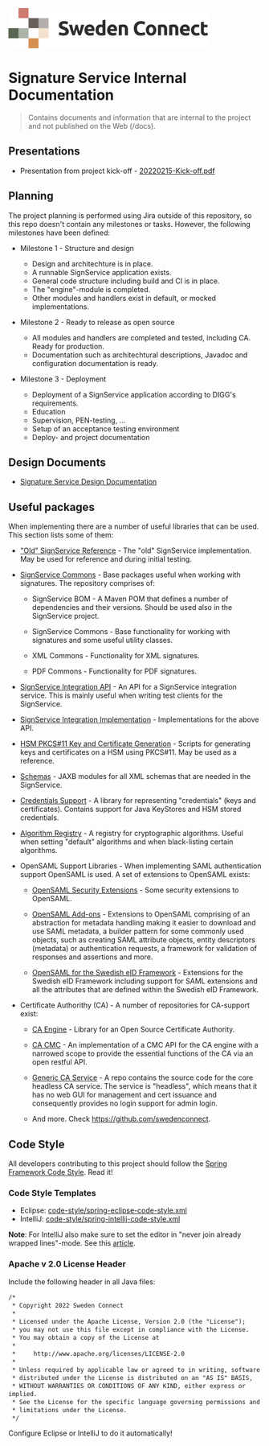 ![Logo](images/sweden-connect.png)


# Signature Service Internal Documentation

> Contains documents and information that are internal to the project and not published on the Web (/docs).

## Presentations

- Presentation from project kick-off - [20220215-Kick-off.pdf](archive/20220215-Kick-off.pdf)

## Planning

The project planning is performed using Jira outside of this repository, so this repo doesn't contain any
milestones or tasks. However, the following milestones have been defined:

- Milestone 1 - Structure and design
  - Design and architechture is in place.
  - A runnable SignService application exists.
  - General code structure including build and CI is in place.
  - The "engine"-module is completed.
  - Other modules and handlers exist in default, or mocked implementations.
  
- Milestone 2 - Ready to release as open source
  - All modules and handlers are completed and tested, including CA. Ready for production.
  - Documentation such as architechtural descriptions, Javadoc and configuration documentation is ready.
  
- Milestone 3 - Deployment
  - Deployment of a SignService application according to DIGG's requirements.
  - Education
  - Supervision, PEN-testing, ...
  - Setup of an acceptance testing environment
  - Deploy- and project documentation
  

## Design Documents

* [Signature Service Design Documentation](Design.md)

## Useful packages

When implementing there are a number of useful libraries that can be used. This section lists some of them:

- ["Old" SignService Reference](https://github.com/idsec-solutions/signservice-ref) - The "old" SignService implementation. May be used for reference and during initial testing.

- [SignService Commons](https://github.com/idsec-solutions/signservice-commons) - Base packages useful when working with signatures. The repository comprises of:

  - SignService BOM - A Maven POM that defines a number of dependencies and their versions. Should be used also in the SignService project.
  
  - SignService Commons - Base functionality for working with signatures and some useful utility classes.
  
  - XML Commons - Functionality for XML signatures.
  
  - PDF Commons - Functionality for PDF signatures.
  
- [SignService Integration API](https://github.com/idsec-solutions/signservice-integration-api) - An API for a SignService integration service. This is mainly useful when writing test clients for the SignService.

- [SignService Integration Implementation](https://github.com/idsec-solutions/signservice-integration) - Implementations for the above API. 

- [HSM PKCS#11 Key and Certificate Generation](https://github.com/idsec-solutions/pkcs11-keygen) - Scripts for generating keys and certificates on a HSM using PKCS#11. May be used as a reference.

- [Schemas](https://github.com/swedenconnect/schemas) - JAXB modules for all XML schemas that are needed in the SignService. 

- [Credentials Support](https://github.com/swedenconnect/credentials-support) - A library for representing "credentials" (keys and certificates). Contains support for Java KeyStores and HSM stored credentials.

- [Algorithm Registry](https://github.com/swedenconnect/algorithm-registry) - A registry for cryptographic algorithms. Useful when setting "default" algorithms and when black-listing certain algorithms.

- OpenSAML Support Libraries - When implementing SAML authentication support OpenSAML is used. A set of extensions to OpenSAML exists:

  - [OpenSAML Security Extensions](https://github.com/swedenconnect/opensaml-security-ext) - Some security extensions to OpenSAML.
  
  - [OpenSAML Add-ons](https://github.com/swedenconnect/opensaml-addons) - Extensions to OpenSAML comprising of an abstraction for metadata handling making it easier to download and use SAML metadata, a builder pattern for some commonly used objects, such as creating SAML attribute objects, entity descriptors (metadata) or authentication requests, a framework for validation of responses and assertions and more.
  
  - [OpenSAML for the Swedish eID Framework](https://github.com/swedenconnect/opensaml-swedish-eid) - Extensions for the Swedish eID Framework including support for SAML extensions and all the attributes that are defined within the Swedish eID Framework.
  
- Certificate Authorithy (CA) - A number of repositories for CA-support exist:

  - [CA Engine](https://github.com/swedenconnect/ca-engine) - Library for an Open Source Certificate Authority.
  
  - [CA CMC](https://github.com/swedenconnect/ca-cmc) - An implementation of a CMC API for the CA engine with a narrowed scope to provide the essential functions of the CA via an open restful API.
  
  - [Generic CA Service](https://github.com/swedenconnect/ca-headless) - A repo contains the source code for the core headless CA service. The service is "headless", which means that it has no web GUI for management and cert issuance and consequently provides no login support for admin login.
  
  - And more. Check https://github.com/swedenconnect.
  

## Code Style

All developers contributing to this project should follow the [Spring Framework Code Style](https://github.com/spring-projects/spring-framework/wiki/Code-Style). Read it!

### Code Style Templates

* Eclipse: [code-style/spring-eclipse-code-style.xml](spring-eclipse-code-style.xml)
* IntelliJ: [code-style/spring-intellij-code-style.xml](spring-intellij-code-style.xml)

**Note**: For IntelliJ also make sure to set the editor in "never join already wrapped lines"-mode. See this [article](https://intellij-support.jetbrains.com/hc/en-us/community/posts/360006393539-How-to-prevent-IntelliJ-from-changing-file-formatting-if-lines-meet-hard-wrap-constraints-).

### Apache v 2.0 License Header

Include the following header in all Java files:

```
/*
 * Copyright 2022 Sweden Connect
 *
 * Licensed under the Apache License, Version 2.0 (the "License");
 * you may not use this file except in compliance with the License.
 * You may obtain a copy of the License at
 *
 *     http://www.apache.org/licenses/LICENSE-2.0
 *
 * Unless required by applicable law or agreed to in writing, software
 * distributed under the License is distributed on an "AS IS" BASIS,
 * WITHOUT WARRANTIES OR CONDITIONS OF ANY KIND, either express or implied.
 * See the License for the specific language governing permissions and
 * limitations under the License.
 */
```

Configure Eclipse or IntelliJ to do it automatically!
